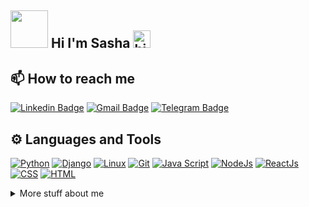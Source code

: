 ## <img src="http://websites.umich.edu/~umfandsf/symbolismproject/symbolism.html/C/cube.gif" height="60" width="60" class="__web-inspector-hide-shortcut__"> Hi I'm Sasha <img src="https://user-images.githubusercontent.com/1303154/88677602-1635ba80-d120-11ea-84d8-d263ba5fc3c0.gif" width="28px" height="28px" alt="hi">


## 📫 How to reach me
[![Linkedin Badge](https://img.shields.io/badge/LinkedIn-0077B5?style=for-the-badge&logo=linkedin&logoColor=white)](https://www.linkedin.com/in/smikayel/)
[![Gmail Badge](https://img.shields.io/badge/Gmail-D14836?style=for-the-badge&logo=gmail&logoColor=white)](mailto:sasha-mikayelyan@mail.ru)
[![Telegram Badge](https://img.shields.io/badge/-Telegram-1ca0f1?style=for-the-badge&labelColor=1ca0f1&logo=telegram&logoColor=white&link=https://t.me/smikayel)](https://t.me/smikayel)


## ⚙️ Languages and Tools

<p>
    <a href="#"><img alt="Python" src="https://img.shields.io/badge/Python-FFD43B?style=for-the-badge&logo=python&logoColor=blue"></a>
    <a href="#"><img alt="Django" src="https://img.shields.io/badge/Django-092E20?style=for-the-badge&logo=django&logoColor=green"></a>
    <a href="#"><img alt="Linux" src="https://img.shields.io/badge/Linux-FCC624?style=for-the-badge&logo=linux&logoColor=black"></a>
    <a href="#"><img alt="Git" src="https://img.shields.io/badge/GIT-E44C30?style=for-the-badge&logo=git&logoColor=white"></a>
    <a href="#"><img alt="Java Script" src="https://img.shields.io/badge/-Javascript-F0DB4F?style=for-the-badge&labelColor=black&logo=javascript&logoColor=F0DB4F"></a>
    <a href="#"><img alt="NodeJs" src="https://img.shields.io/badge/-Nodejs-3C873A?style=for-the-badge&labelColor=black&logo=node.js&logoColor=3C873A"></a>
    <a href="#"><img alt="ReactJs" src="https://img.shields.io/badge/-React-61DBFB?style=for-the-badge&labelColor=black&logo=react&logoColor=61DBFB"></a>
    <a href="#"><img alt="CSS" src="https://img.shields.io/badge/CSS3-1572B6?style=for-the-badge&logo=css3&logoColor=white"></a>
    <a href="#"><img alt="HTML" src="https://img.shields.io/badge/HTML5-E34F26?style=for-the-badge&logo=html5&logoColor=white"></a>
</p>



<details>
<summary>
  More stuff about me
</summary>

<br >

I am an ambitious, result-oriented person who never stops improving professional skills. Ialso understand the importance of creating a highly readable and easily maintainablesource code. Quick learner with critical thinking.Able to work under hard pressure, providehigh-quality products in a short time. It's not easy for difficult tasks and challengestostopme!

#### Languages Stats

<!--START_SECTION:waka-->
```text
🇦🇲Armenian     Native.         █████████████████████████   100.00 % 
🇺🇸English      Intermediate.   █████████████░░░░░░░░░░░░   50.61 % 
🇷🇺Russian      Intermediate.   ███████████░░░░░░░░░░░░░░   48.63 % 
```
<!--END_SECTION:waka-->

#### Github Stats

![Ipenywis's github stats](https://github-readme-stats.vercel.app/api?username=smikayel&count_private=true&theme=tokyonight&hide=contribs,prs)

</details>


<!--
**smikayel/smikayel** is a ✨ _special_ ✨ repository because its `README.md` (this file) appears on your GitHub profile.

Here are some ideas to get you started:

- 🔭 I’m currently working on ...
- 🌱 I’m currently learning ...
- 👯 I’m looking to collaborate on ...
- 🤔 I’m looking for help with ...
- 💬 Ask me about ...
- 📫 How to reach me: ...
- 😄 Pronouns: ...
- ⚡ Fun fact: ...
-->


